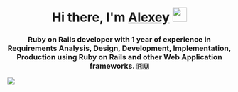 <h1 align="center">Hi there, I'm <a href="https://vk.com/onizukachi" target="_blank">Alexey</a> 
<img src="https://github.com/blackcater/blackcater/raw/main/images/Hi.gif" height="32"/></h1>
<h3 align="center">Ruby on Rails developer with 1 year of experience in Requirements Analysis, Design, Development, Implementation, Production using Ruby on Rails and other Web Application frameworks. 🇷🇺</h3>
<img src="https://www.codewars.com/users/Onizukachi/badges/large" align="center">
